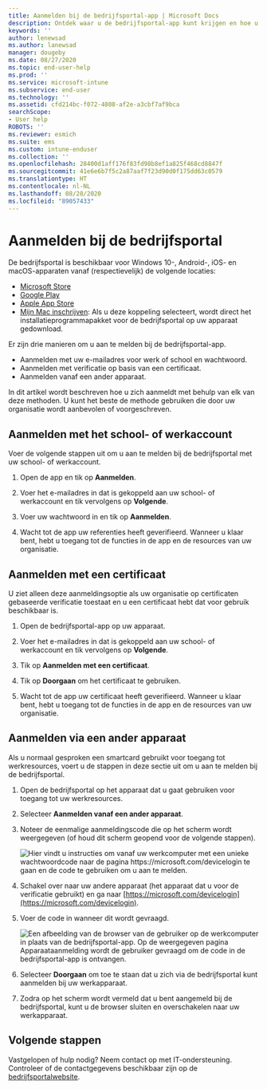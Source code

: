 ```yaml
---
title: Aanmelden bij de bedrijfsportal-app | Microsoft Docs
description: Ontdek waar u de bedrijfsportal-app kunt krijgen en hoe u zich op drie verschillende manieren kunt aanmelden.
keywords: ''
author: lenewsad
ms.author: lanewsad
manager: dougeby
ms.date: 08/27/2020
ms.topic: end-user-help
ms.prod: ''
ms.service: microsoft-intune
ms.subservice: end-user
ms.technology: ''
ms.assetid: cfd214bc-f072-4808-af2e-a3cbf7af9bca
searchScope:
- User help
ROBOTS: ''
ms.reviewer: esmich
ms.suite: ems
ms.custom: intune-enduser
ms.collection: ''
ms.openlocfilehash: 28400d1aff176f83fd98b8ef1a825f468cd8847f
ms.sourcegitcommit: 41e6e6b7f5c2a87aaf7f23d90d0f175dd63c0579
ms.translationtype: HT
ms.contentlocale: nl-NL
ms.lasthandoff: 08/28/2020
ms.locfileid: "89057433"
---
```

# <a name="how-to-sign-in-to-company-portal"></a>Aanmelden bij de bedrijfsportal  

De bedrijfsportal is beschikbaar voor Windows 10-, Android-, iOS- en macOS-apparaten vanaf (respectievelijk) de volgende locaties: 

* [Microsoft Store](https://go.microsoft.com/fwlink/?linkid=2141417)  
* [Google Play](https://go.microsoft.com/fwlink/?linkid=2141416)  
* [Apple App Store](https://go.microsoft.com/fwlink/?linkid=2141414)  
* [Mijn Mac inschrijven](https://go.microsoft.com/fwlink/?linkid=853070): Als u deze koppeling selecteert, wordt direct het installatieprogrammapakket voor de bedrijfsportal op uw apparaat gedownload.  

Er zijn drie manieren om u aan te melden bij de bedrijfsportal-app.

* Aanmelden met uw e-mailadres voor werk of school en wachtwoord.  
* Aanmelden met verificatie op basis van een certificaat.  
* Aanmelden vanaf een ander apparaat.   

In dit artikel wordt beschreven hoe u zich aanmeldt met behulp van elk van deze methoden. U kunt het beste de methode gebruiken die door uw organisatie wordt aanbevolen of voorgeschreven. 


## <a name="sign-in-with-school-or-work-account"></a>Aanmelden met het school- of werkaccount    
Voer de volgende stappen uit om u aan te melden bij de bedrijfsportal met uw school- of werkaccount. 

1. Open de app en tik op **Aanmelden**.  

2. Voer het e-mailadres in dat is gekoppeld aan uw school- of werkaccount en tik vervolgens op **Volgende**.

3. Voer uw wachtwoord in en tik op **Aanmelden**.


4. Wacht tot de app uw referenties heeft geverifieerd. Wanneer u klaar bent, hebt u toegang tot de functies in de app en de resources van uw organisatie.  

## <a name="sign-in-with-certificate"></a>Aanmelden met een certificaat  
U ziet alleen deze aanmeldingsoptie als uw organisatie op certificaten gebaseerde verificatie toestaat en u een certificaat hebt dat voor gebruik beschikbaar is.  

1. Open de bedrijfsportal-app op uw apparaat.  

2. Voer het e-mailadres in dat is gekoppeld aan uw school- of werkaccount en tik vervolgens op **Volgende**.   

3. Tik op **Aanmelden met een certificaat**.  

4. Tik op **Doorgaan** om het certificaat te gebruiken.  
5. Wacht tot de app uw certificaat heeft geverifieerd. Wanneer u klaar bent, hebt u toegang tot de functies in de app en de resources van uw organisatie.  

## <a name="sign-in-via-another-device"></a>Aanmelden via een ander apparaat    

Als u normaal gesproken een smartcard gebruikt voor toegang tot werkresources, voert u de stappen in deze sectie uit om u aan te melden bij de bedrijfsportal.  

1. Open de bedrijfsportal op het apparaat dat u gaat gebruiken voor toegang tot uw werkresources.  

2. Selecteer **Aanmelden vanaf een ander apparaat**.  

3. Noteer de eenmalige aanmeldingscode die op het scherm wordt weergegeven (of houd dit scherm geopend voor de volgende stappen). 

   ![Hier vindt u instructies om vanaf uw werkcomputer met een unieke wachtwoordcode naar de pagina https://microsoft.com/devicelogin te gaan en de code te gebruiken om u aan te melden.](./media/cp_ios_aad_signin_after_1804_006.png)

3. Schakel over naar uw andere apparaat (het apparaat dat u voor de verificatie gebruikt) en ga naar [https://microsoft.com/devicelogin](https://microsoft.com/devicelogin).  

4. Voer de code in wanneer dit wordt gevraagd.  

   ![Een afbeelding van de browser van de gebruiker op de werkcomputer in plaats van de bedrijfsportal-app. Op de weergegeven pagina Apparaataanmelding wordt de gebruiker gevraagd om de code in de bedrijfsportal-app is ontvangen.](../fundamentals/media/whats-new-app-ui/cp_ios_aad_signin_from_another_device_after_1704_004.png)

4. Selecteer __Doorgaan__ om toe te staan dat u zich via de bedrijfsportal kunt aanmelden bij uw werkapparaat.   

5. Zodra op het scherm wordt vermeld dat u bent aangemeld bij de bedrijfsportal, kunt u de browser sluiten en overschakelen naar uw werkapparaat.  


## <a name="next-steps"></a>Volgende stappen  

Vastgelopen of hulp nodig? Neem contact op met IT-ondersteuning. Controleer of de contactgegevens beschikbaar zijn op de [bedrijfsportalwebsite](https://go.microsoft.com/fwlink/?linkid=2010980).  

